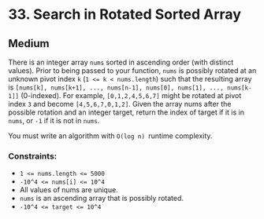 # 33. Search in Rotated Sorted Array

## Medium

There is an integer array `nums` sorted in ascending order (with distinct values). Prior to being passed to your
function, `nums` is possibly rotated at an unknown pivot index `k` (`1 <= k < nums.length`) such that the resulting
array is `[nums[k], nums[k+1], ..., nums[n-1], nums[0], nums[1], ..., nums[k-1]]` (0-indexed). For
example, `[0,1,2,4,5,6,7]` might be rotated at pivot index `3` and become `[4,5,6,7,0,1,2]`. Given the array nums after
the possible rotation and an integer target, return the index of target if it is in `nums`, or `-1` if it is not
in `nums`.

You must write an algorithm with `O(log n) `runtime complexity.

### Constraints:

- `1 <= nums.length <= 5000`
- `-10^4 <= nums[i] <= 10^4`
- All values of nums are unique.
- `nums` is an ascending array that is possibly rotated.
- `-10^4 <= target <= 10^4`
